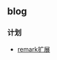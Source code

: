 ## blog


### 计划
- [remark扩展](https://github.com/remarkjs/remark/blob/main/doc/plugins.md#list-of-plugins)

